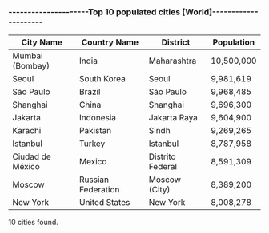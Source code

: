 ### ---------------------Top 10 populated cities [World]---------------------

| City Name | Country Name | District | Population |
| --- | --- | --- | --- |
| Mumbai (Bombay) | India | Maharashtra | 10,500,000 |
| Seoul | South Korea | Seoul | 9,981,619 |
| São Paulo | Brazil | São Paulo | 9,968,485 |
| Shanghai | China | Shanghai | 9,696,300 |
| Jakarta | Indonesia | Jakarta Raya | 9,604,900 |
| Karachi | Pakistan | Sindh | 9,269,265 |
| Istanbul | Turkey | Istanbul | 8,787,958 |
| Ciudad de México | Mexico | Distrito Federal | 8,591,309 |
| Moscow | Russian Federation | Moscow (City) | 8,389,200 |
| New York | United States | New York | 8,008,278 |

10 cities found.
